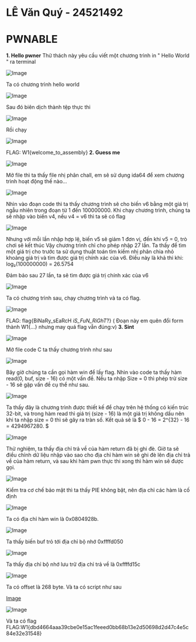 # LÊ Văn Quý - 24521492
# PWNABLE
**1. Hello pwner**
Thử thách này yêu cầu viết một chương trình in " Hello World " ra terminal

![Image](https://github.com/user-attachments/assets/db6ffe42-8709-43db-983c-51cdff164c66)

Ta có chương trình hello world 

![Image](https://github.com/user-attachments/assets/bb1e45bd-aa0a-4762-8d4d-70696480a46d)

Sau đó biên dịch thành tệp thực thi

![Image](https://github.com/user-attachments/assets/743605ac-df73-4f9d-b566-4a58e4e839de)

Rồi chạy

![Image](https://github.com/user-attachments/assets/78f8ead6-e467-4a4a-b759-7a0146332ded)

FLAG: W1{welcome_to_assembly}
**2. Guess me**

![Image](https://github.com/user-attachments/assets/c0ff5974-c640-4d0d-a50a-536d388758da)

Mở file thì ta thấy file nhị phân chall, em sẽ sử dụng ida64 để xem chương trình hoạt động thế nào...

![Image](https://github.com/user-attachments/assets/36c67b94-0087-44fe-be24-9dbea3fdbc65)

Nhìn vào đoạn code thì ta thấy chương trình sẽ cho biến v6 bằng một giá trị ngẫu nhiên trong đoạn từ 1 đến 100000000. Khi chạy chương trình, chúng ta sẽ nhập vào biến v4, nếu v4 = v6 thì ta sẽ có flag

![Image](https://github.com/user-attachments/assets/9871c6bc-eea7-4645-bffa-51fe66b62d05)

Nhưng với mỗi lần nhập hợp lệ, biến v5 sẽ giảm 1 đơn vị, đến khi v5 = 0, trò chơi sẽ kết thúc
Vậy chương trình chỉ cho phép nhập 27 lần.
Ta thấy để tìm một giá trị cho trước ta sử dụng thuật toán tìm kiếm nhị phân chia nhỏ khoảng giá trị và tìm được giá trị chính xác của v6.
 Điều này là khả thi khi:
                log₂(100000000) = 26.5754
 
 Đảm bảo sau 27 lần, ta sẽ tìm được giá trị chính xác của v6

![Image](https://github.com/user-attachments/assets/cb494597-d3bb-4a07-97f9-bd2c396b2877)

Ta có chương trình sau, chạy chương trình và ta có flag.

![Image](https://github.com/user-attachments/assets/173e93d7-02ad-4240-b390-1b3032214161)

FLAG: flag{BiNaRy_sEaRcH _iS_FuN_RiGhT_?} 
( Đoạn này em quên đổi form thành W1{...} nhưng may quá flag vẫn đúng:v)
**3. Sint**

![Image](https://github.com/user-attachments/assets/20634124-978b-4e4e-b9e2-5716fbb120d4)

Mở file code C ta thấy chương trình như sau 

![Image](https://github.com/user-attachments/assets/37f9a64a-aa69-4cf6-a878-99a6f0b456ac)

Bây giờ chúng ta cần gọi hàm win để lấy flag.
Nhìn vào code ta thấy hàm read(0, buf, size - 16) có một vấn đề. Nếu ta nhập Size = 0 thì phép trừ size - 16 sẽ gặp vấn đề cụ thể như sau.

![Image](https://github.com/user-attachments/assets/25242ce3-9465-4e5d-abd8-07dc156b25f4)

Ta thấy đây là chương trình được thiết kế để chạy trên hệ thống có kiến trúc 32-bit, và trong hàm read thì giá trị (size - 16) là một giá trị không dấu nên khi ta nhập size = 0 thì sẽ gây ra tràn số. Kết quả sẽ là 
$
0 - 16 = 2^{32} - 16 = 4294967280.
$

![Image](https://github.com/user-attachments/assets/60eee6e9-3c59-4054-9a78-0caf20df911f)

Thử nghiệm, ta thấy địa chỉ trả về của hàm return đã bị ghi đè. 
Giờ ta sẽ điều chỉnh dữ liệu nhập vào sao cho địa chỉ hàm win sẽ ghi đè lên địa chỉ trả về của hàm return, và sau khi hàm pwn thực thi xong thì hàm win sẽ được gọi.

![Image](https://github.com/user-attachments/assets/b846a8b7-63cd-41ce-a8ba-3335ace0dd8e)

Kiểm tra cơ chế bảo mật thì ta thấy PIE không bật, nên địa chỉ các hàm là cố định

![Image](https://github.com/user-attachments/assets/a9018b98-1923-4f8c-bcb7-8cea80922bec)

Ta có địa chỉ hàm win là 0x0804928b.

![Image](https://github.com/user-attachments/assets/b7573a61-c80b-47a8-80da-2478256ae635)

Ta thấy biến buf trỏ tới địa chỉ bộ nhớ 0xffffd050

![Image](https://github.com/user-attachments/assets/8039de50-550c-4eb7-9cb2-127e35e9f772)

Ta thấy địa chỉ bộ nhớ lưu trữ địa chỉ trả về là 0xffffd15c

![Image](https://github.com/user-attachments/assets/e13d30fa-45bd-4cb2-8864-fbfa772b44e1)

Ta có offset là 268 byte.
Và ta có script như sau

[Image](https://github.com/user-attachments/assets/bdf2e778-6879-4814-89a8-1e2eea3693d3)

![Image](https://github.com/user-attachments/assets/e0d3148c-72e5-4b99-b64f-611b048cefa4)

Và ta có flag
FLAG:W1{dbd4664aaa39cbe0e15ac1feeed0bb68b13e2d50698d2d47c4e5c84e32e31548}
